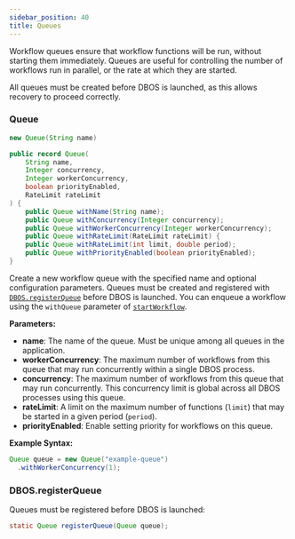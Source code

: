 ```yaml
---
sidebar_position: 40
title: Queues
---
```


Workflow queues ensure that workflow functions will be run, without starting them immediately.
Queues are useful for controlling the number of workflows run in parallel, or the rate at which they are started.

All queues must be created before DBOS is launched, as this allows recovery to proceed correctly.

### Queue

```java
new Queue(String name)
```

```java
public record Queue(
    String name,
    Integer concurrency,
    Integer workerConcurrency,
    boolean priorityEnabled,
    RateLimit rateLimit
) { 
    public Queue withName(String name);
    public Queue withConcurrency(Integer concurrency);
    public Queue withWorkerConcurrency(Integer workerConcurrency);
    public Queue withRateLimit(RateLimit rateLimit) {
    public Queue withRateLimit(int limit, double period);
    public Queue withPriorityEnabled(boolean priorityEnabled);
}
```

Create a new workflow queue with the specified name and optional configuration parameters.
Queues must be created and registered with [`DBOS.registerQueue`](#dbosregisterqueue) before DBOS is launched.
You can enqueue a workflow using the `withQueue` parameter of [`startWorkflow`](./workflows-steps.md#startworkflow).

**Parameters:**
- **name**: The name of the queue. Must be unique among all queues in the application.
- **workerConcurrency**: The maximum number of workflows from this queue that may run concurrently within a single DBOS process.
- **concurrency**: The maximum number of workflows from this queue that may run concurrently. This concurrency limit is global across all DBOS processes using this queue.
- **rateLimit**: A limit on the maximum number of functions (`limit`) that may be started in a given period (`period`).
- **priorityEnabled**: Enable setting priority for workflows on this queue.

**Example Syntax:**

```java
Queue queue = new Queue("example-queue")
  .withWorkerConcurrency(1);
```

### DBOS.registerQueue
Queues must be registered before DBOS is launched:

```java
static Queue registerQueue(Queue queue);
```
